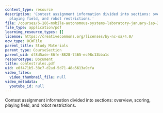 ```yaml
---
content_type: resource
description: 'Contest assignment information divided into sections: overview, scoring,
  playing field, and robot restrictions.'
file: /courses/6-186-mobile-autonomous-systems-laboratory-january-iap-2005/e6f471b538c7d2ad5d7148a5613a9cfa_contestrules.pdf
file_type: application/pdf
learning_resource_types: []
license: https://creativecommons.org/licenses/by-nc-sa/4.0/
ocw_type: OCWFile
parent_title: Study Materials
parent_type: CourseSection
parent_uid: df8d5ade-86fe-8828-7465-ec98c13bba1c
resourcetype: Document
title: contestrules.pdf
uid: e6f471b5-38c7-d2ad-5d71-48a5613a9cfa
video_files:
  video_thumbnail_file: null
video_metadata:
  youtube_id: null
---
```

Contest assignment information divided into sections: overview, scoring, playing field, and robot restrictions.